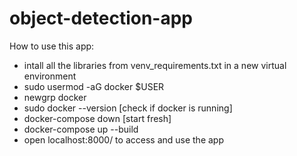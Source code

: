 # object-detection-app

How to use this app:
- intall all the libraries from venv_requirements.txt in a new virtual environment
- sudo usermod -aG docker $USER
- newgrp docker
- sudo docker --version [check if docker is running]
- docker-compose down [start fresh]
- docker-compose up --build
- open localhost:8000/ to access and use the app
